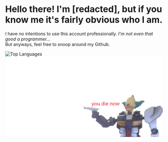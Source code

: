 <h1>Hello there! I'm [redacted], but if you know me it's fairly obvious who I am.</h1>
<p>I have no intentions to use this account professionally. <i>I'm not even that good a programmer...</i> <br>But anyways, feel free to snoop around my Github.</p>
<img align="left" src="https://github-readme-stats.vercel.app/api/top-langs/?username=arn5891&langs_count=10&v=2" alt="Top Languages">
<img align="right" src="https://github.com/arn5891/arn5891/blob/main/smol.png" >
